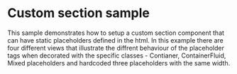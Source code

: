 # Custom section sample
This sample demonstrates how to setup a custom section component that can have static placeholders defined in the html. In this example there are four different views that illustrate the diffrent behaviour of the placeholder tags when decorated with the specific classes - Contianer, ContainerFluid, Mixed placeholders and hardcoded three placeholders with the same width.

